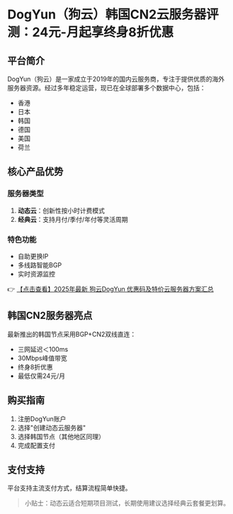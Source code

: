 # DogYun（狗云）韩国CN2云服务器评测：24元-月起享终身8折优惠

## 平台简介

DogYun（狗云）是一家成立于2019年的国内云服务商，专注于提供优质的海外服务器资源。经过多年稳定运营，现已在全球部署多个数据中心，包括：

- 香港
- 日本
- 韩国
- 德国
- 美国
- 荷兰

## 核心产品优势

### 服务器类型
1. **动态云**：创新性按小时计费模式
2. **经典云**：支持月付/季付/年付等灵活周期

### 特色功能
- 自助更换IP
- 多线路智能BGP
- 实时资源监控

👉 [【点击查看】2025年最新 狗云DogYun 优惠码及特价云服务器方案汇总](https://bit.ly/DogYun)

## 韩国CN2服务器亮点

最新推出的韩国节点采用BGP+CN2双线直连：
- 三网延迟＜100ms
- 30Mbps峰值带宽
- 终身8折优惠
- 最低仅需24元/月

## 购买指南

1. 注册DogYun账户
2. 选择"创建动态云服务器"
3. 选择韩国节点（其他地区同理）
4. 完成配置支付

## 支付支持
平台支持主流支付方式，结算流程简单快捷。

> 小贴士：动态云适合短期项目测试，长期使用建议选择经典云套餐更划算。